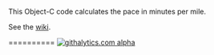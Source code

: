 This Object-C code calculates the pace in minutes per mile.

See the [wiki](https://github.com/thedanimal/PaceConverter/wiki).

==========
[![githalytics.com
alpha](https://cruel-carlota.pagodabox.com/fd3604c6a8ea6065e4a78c209206db0e
"githalytics.com")](http://githalytics.com/thedanimal/PaceConverter)
